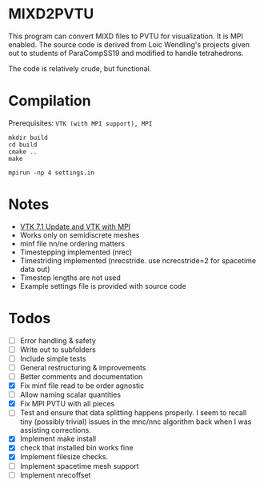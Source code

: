 # MIXD2PVTU

This program can convert MIXD files to PVTU for visualization. It is MPI enabled. The source code is derived from Loic Wendling's projects given out to students of ParaCompSS19 and modified to handle tetrahedrons. 

The code is relatively crude, but functional. 

# Compilation 

Prerequisites: `VTK (with MPI support), MPI`

```
mkdir build
cd build
cmake ..
make
```

`mpirun -np 4 settings.in`

# Notes
- [VTK 7.1 Update and VTK with MPI](https://github.com/libMesh/libmesh/issues/1179)
- Works only on semidiscrete meshes
- minf file nn/ne ordering matters 
- Timestepping implemented (nrec)
- Timestriding implemented (nrecstride. use ncrecstride=2 for spacetime data out) 
- Timestep lengths are not used 
- Example settings file is provided with source code

# Todos
- [ ] Error handling & safety
- [ ] Write out to subfolders
- [ ] Include simple tests
- [ ] General restructuring & improvements
- [ ] Better comments and documentation 
- [X] Fix minf file read to be order agnostic
- [ ] Allow naming scalar quantities
- [X] Fix MPI PVTU with all pieces
- [ ] Test and ensure that data splitting happens properly. I seem to recall tiny (possibly trivial) issues in the mnc/nnc algorithm back when I was assisting corrections.
- [X] Implement make install
- [X] check that installed bin works fine
- [X] Implement filesize checks. 
- [ ] Implement spacetime mesh support
- [ ] Implement nrecoffset 
